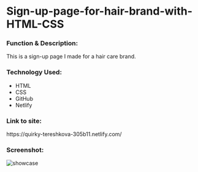 # Sign-up-page-for-hair-brand-with-HTML-CSS

<h3>Function & Description:</h3>
This is a sign-up page I made for a hair care brand. 

<h3>Technology Used:</h3>

- HTML
- CSS
- GitHub 
- Netlify

<h3>Link to site:</h3>
https://quirky-tereshkova-305b11.netlify.com/

<h3>Screenshot:</h3>

![showcase](https://user-images.githubusercontent.com/40691059/73660506-9b23a800-4698-11ea-854d-d18b39ba8385.PNG)
